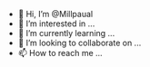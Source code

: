 - 👋 Hi, I’m @Millpaual
- 👀 I’m interested in ...
- 🌱 I’m currently learning ...
- 💞️ I’m looking to collaborate on ...
- 📫 How to reach me ...

<!---
Millpaual/Millpaual is a ✨ special ✨ repository because its `README.md` (this file) appears on your GitHub profile.
You can click the Preview link to take a look at your changes.
--->
